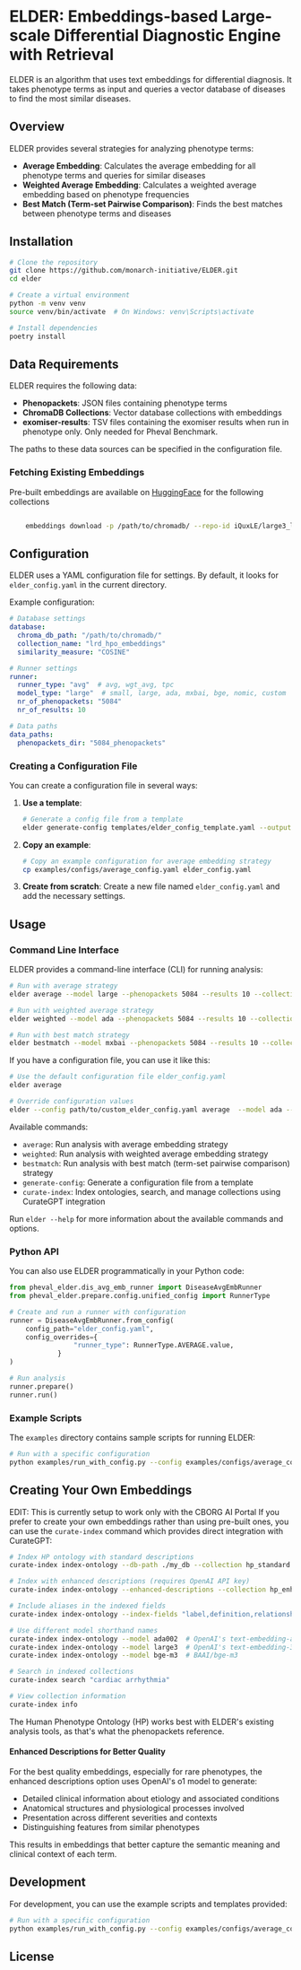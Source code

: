 # ELDER: Embeddings-based Large-scale Differential Diagnostic Engine with Retrieval

ELDER is an algorithm that uses text embeddings for differential diagnosis. It takes phenotype terms as input and queries a vector database of diseases to find the most similar diseases.

## Overview

ELDER provides several strategies for analyzing phenotype terms:

- **Average Embedding**: Calculates the average embedding for all phenotype terms and queries for similar diseases
- **Weighted Average Embedding**: Calculates a weighted average embedding based on phenotype frequencies
- **Best Match (Term-set Pairwise Comparison)**: Finds the best matches between phenotype terms and diseases

## Installation

```bash
# Clone the repository
git clone https://github.com/monarch-initiative/ELDER.git
cd elder

# Create a virtual environment
python -m venv venv
source venv/bin/activate  # On Windows: venv\Scripts\activate

# Install dependencies
poetry install
```

## Data Requirements

ELDER requires the following data:

- **Phenopackets**: JSON files containing phenotype terms
- **ChromaDB Collections**: Vector database collections with embeddings
- **exomiser-results**: TSV files containing the exomiser results when run in phenotype only. Only needed for Pheval Benchmark.

The paths to these data sources can be specified in the configuration file.

### Fetching Existing Embeddings
Pre-built embeddings are available on [HuggingFace](https://huggingface.co/iQuxLE) for the following collections
```bash

    embeddings download -p /path/to/chromadb/ --repo-id iQuxLE/large3_lrd_hpo_embedding --collection lrd_hpo_embeddings --embeddings-filename embeddings.parquet --metadata-filename metadata.yaml

```

## Configuration

ELDER uses a YAML configuration file for settings. By default, it looks for `elder_config.yaml` in the current directory.

Example configuration:

```yaml
# Database settings
database:
  chroma_db_path: "/path/to/chromadb/"
  collection_name: "lrd_hpo_embeddings"
  similarity_measure: "COSINE"

# Runner settings
runner:
  runner_type: "avg"  # avg, wgt_avg, tpc
  model_type: "large"  # small, large, ada, mxbai, bge, nomic, custom
  nr_of_phenopackets: "5084"
  nr_of_results: 10

# Data paths
data_paths:
  phenopackets_dir: "5084_phenopackets"
```

### Creating a Configuration File

You can create a configuration file in several ways:

1. **Use a template**:
   ```bash
   # Generate a config file from a template
   elder generate-config templates/elder_config_template.yaml --output .
   ```

2. **Copy an example**:
   ```bash
   # Copy an example configuration for average embedding strategy
   cp examples/configs/average_config.yaml elder_config.yaml
   ```

3. **Create from scratch**:
   Create a new file named `elder_config.yaml` and add the necessary settings.

## Usage

### Command Line Interface

ELDER provides a command-line interface (CLI) for running analysis:

```bash
# Run with average strategy
elder average --model large --phenopackets 5084 --results 10 --collection lrd_hpo_embeddings --db-path /path/to/chromadb

# Run with weighted average strategy
elder weighted --model ada --phenopackets 5084 --results 10 --collection ada002_lrd_hpo_embeddings --db-path /path/to/chromadb

# Run with best match strategy
elder bestmatch --model mxbai --phenopackets 5084 --results 10 --collection mxbai_lrd_hpo_embeddings --db-path /path/to/chromadb
```

If you have a configuration file, you can use it like this:

```bash
# Use the default configuration file elder_config.yaml
elder average

# Override configuration values
elder --config path/to/custom_elder_config.yaml average  --model ada --results 20
```

Available commands:

- `average`: Run analysis with average embedding strategy
- `weighted`: Run analysis with weighted average embedding strategy
- `bestmatch`: Run analysis with best match (term-set pairwise comparison) strategy
- `generate-config`: Generate a configuration file from a template
- `curate-index`: Index ontologies, search, and manage collections using CurateGPT integration

Run `elder --help` for more information about the available commands and options.

### Python API

You can also use ELDER programmatically in your Python code:

```python
from pheval_elder.dis_avg_emb_runner import DiseaseAvgEmbRunner
from pheval_elder.prepare.config.unified_config import RunnerType

# Create and run a runner with configuration
runner = DiseaseAvgEmbRunner.from_config(
    config_path="elder_config.yaml",
    config_overrides={
                "runner_type": RunnerType.AVERAGE.value,
            }
)

# Run analysis
runner.prepare()
runner.run()
```

### Example Scripts

The `examples` directory contains sample scripts for running ELDER:

```bash
# Run with a specific configuration
python examples/run_with_config.py --config examples/configs/average_config.yaml --strategy avg
```

## Creating Your Own Embeddings
EDIT: This is currently setup to work only with the CBORG AI Portal
If you prefer to create your own embeddings rather than using pre-built ones, you can use the `curate-index` command which provides direct integration with CurateGPT:

```bash
# Index HP ontology with standard descriptions
curate-index index-ontology --db-path ./my_db --collection hp_standard

# Index with enhanced descriptions (requires OpenAI API key)
curate-index index-ontology --enhanced-descriptions --collection hp_enhanced

# Include aliases in the indexed fields
curate-index index-ontology --index-fields "label,definition,relationships,aliases"

# Use different model shorthand names
curate-index index-ontology --model ada002  # OpenAI's text-embedding-ada-002
curate-index index-ontology --model large3  # OpenAI's text-embedding-3-large
curate-index index-ontology --model bge-m3  # BAAI/bge-m3

# Search in indexed collections
curate-index search "cardiac arrhythmia"

# View collection information
curate-index info
```

The Human Phenotype Ontology (HP) works best with ELDER's existing analysis tools, as that's what the phenopackets reference.

#### Enhanced Descriptions for Better Quality

For the best quality embeddings, especially for rare phenotypes, the enhanced descriptions option uses OpenAI's o1 model to generate:

- Detailed clinical information about etiology and associated conditions
- Anatomical structures and physiological processes involved
- Presentation across different severities and contexts
- Distinguishing features from similar phenotypes

This results in embeddings that better capture the semantic meaning and clinical context of each term.

## Development

For development, you can use the example scripts and templates provided:

```bash
# Run with a specific configuration
python examples/run_with_config.py --config examples/configs/average_config.yaml --strategy avg
```

## License
